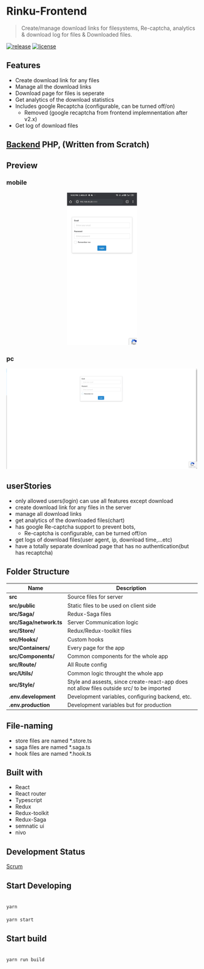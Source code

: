 # Rinku-Frontend

> Create/manage download links for filesystems, Re-captcha, analytics & download log for files & Downloaded files.

[![release][badge]][release link] [![license][license-badge]][license file]

[license-badge]: https://img.shields.io/github/license/aghontpi/Rinku-Frontend?style=flat-square
[license file]: https://github.com/aghontpi/Rinku-Frontend/blob/master/LICENSE
[badge]: https://img.shields.io/github/v/release/aghontpi/Rinku-Frontend?include_prereleases&style=flat-square
[release link]: https://github.com/aghontpi/Rinku-Frontend/releases

## Features

- Create download link for any files
- Manage all the download links
- Download page for files is seperate
- Get analytics of the download statistics
- Includes google Recaptcha (configurable, can be turned off/on)
  - Removed (google recaptcha from frontend implemnentation after v2.x)
- Get log of download files

## [Backend](https://github.com/aghontpi/Rinku-Backend/) PHP, (Written from Scratch)

## Preview

### mobile

<p align="center">
  <img src="demo-mobile.gif" height="400">
</p>

### pc

<p align="center">
  <img src="demo.gif">
</p>

## userStories

- only allowed users(login) can use all features except download
- create download link for any files in the server
- manage all download links
- get analytics of the downloaded files(chart)
- has google Re-captcha support to prevent bots,
  - Re-captcha is configurable, can be turned off/on
- get logs of download files(user agent, ip, download time,...etc)
- have a totally separate download page that has no authentication(but has recaptcha)

## Folder Structure

| Name                    | Description                                                                                |
| ----------------------- | ------------------------------------------------------------------------------------------ |
| **src**                 | Source files for server                                                                    |
| **src/public**          | Static files to be used on client side                                                     |
| **src/Saga/**           | Redux-Saga files                                                                           |
| **src/Saga/network.ts** | Server Communication logic                                                                 |
| **src/Store/**          | Redux/Redux-toolkit files                                                                  |
| **src/Hooks/**          | Custom hooks                                                                               |
| **src/Containers/**     | Every page for the app                                                                     |
| **src/Components/**     | Common components for the whole app                                                        |
| **src/Route/**          | All Route config                                                                           |
| **src/Utils/**          | Common logic throught the whole app                                                        |
| **src/Style/**          | Style and assests, since create-react-app does not allow files outside src/ to be imported |
| **.env.development**    | Development variables, configuring backend, etc.                                           |
| **.env.production**     | Development variables but for production                                                   |

## File-naming

- store files are named \*.store.ts
- saga files are named \*.saga.ts
- hook files are named \*.hook.ts

## Built with

- React
- React router
- Typescript
- Redux
- Redux-toolkit
- Redux-Saga
- semnatic ui
- nivo

## Development Status

[Scrum](https://trello.com/b/6ntSZ7Yw/rinku)

## Start Developing

```bash

yarn

yarn start

```

## Start build

```bash

yarn run build

```

